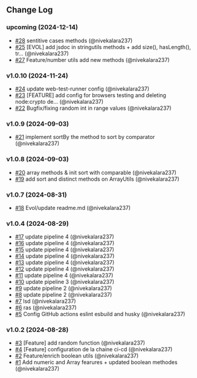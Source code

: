 ## Change Log

### upcoming (2024-12-14)
- [#28](https://github.com/nivekalara237/co2mjs/pull/28) sentitive cases methods (@nivekalara237)
- [#25](https://github.com/nivekalara237/co2mjs/pull/25) [EVOL] add jsdoc in stringutils methods + add size(), hasLength(), tr… (@nivekalara237)
- [#27](https://github.com/nivekalara237/co2mjs/pull/27) Feature/number utils  add new methods (@nivekalara237)

### v1.0.10 (2024-11-24)
- [#24](https://github.com/nivekalara237/co2mjs/pull/24) update web-test-runner config (@nivekalara237)
- [#23](https://github.com/nivekalara237/co2mjs/pull/23) [FEATURE] add config for browsers testing and deleting node:crypto de… (@nivekalara237)
- [#22](https://github.com/nivekalara237/co2mjs/pull/22) Bugfix/fixing random int in range values (@nivekalara237)

### v1.0.9 (2024-09-03)
- [#21](https://github.com/nivekalara237/co2mjs/pull/21) implement sortBy the method to sort by comparator (@nivekalara237)

### v1.0.8 (2024-09-03)
- [#20](https://github.com/nivekalara237/co2mjs/pull/20) array methods & init sort with comparable (@nivekalara237)
- [#19](https://github.com/nivekalara237/co2mjs/pull/19) add sort and distinct methods on ArrayUtils (@nivekalara237)

### v1.0.7 (2024-08-31)
- [#18](https://github.com/nivekalara237/co2mjs/pull/18) Evol/update readme.md (@nivekalara237)

### v1.0.4 (2024-08-29)
- [#17](https://github.com/nivekalara237/co2mjs/pull/17) update pipeline 4 (@nivekalara237)
- [#16](https://github.com/nivekalara237/co2mjs/pull/16) update pipeline 4 (@nivekalara237)
- [#15](https://github.com/nivekalara237/co2mjs/pull/15) update pipeline 4 (@nivekalara237)
- [#14](https://github.com/nivekalara237/co2mjs/pull/14) update pipeline 4 (@nivekalara237)
- [#13](https://github.com/nivekalara237/co2mjs/pull/13) update pipeline 4 (@nivekalara237)
- [#12](https://github.com/nivekalara237/co2mjs/pull/12) update pipeline 4 (@nivekalara237)
- [#11](https://github.com/nivekalara237/co2mjs/pull/11) update pipeline 4 (@nivekalara237)
- [#10](https://github.com/nivekalara237/co2mjs/pull/10) update pipeline 3 (@nivekalara237)
- [#9](https://github.com/nivekalara237/co2mjs/pull/9) update pipeline 2 (@nivekalara237)
- [#8](https://github.com/nivekalara237/co2mjs/pull/8) update pipeline 2 (@nivekalara237)
- [#7](https://github.com/nivekalara237/co2mjs/pull/7) lsd (@nivekalara237)
- [#6](https://github.com/nivekalara237/co2mjs/pull/6) ras (@nivekalara237)
- [#5](https://github.com/nivekalara237/co2mjs/pull/5) Config GitHub actions  eslint  esbuild and husky (@nivekalara237)

### v1.0.2 (2024-08-28)
- [#3](https://github.com/nivekalara237/co2mjs/pull/3) [Feature] add random function (@nivekalara237)
- [#4](https://github.com/nivekalara237/co2mjs/pull/4) [Feature] configuration de la chaine ci-cd (@nivekalara237)
- [#2](https://github.com/nivekalara237/co2mjs/pull/2) Feature/enrich boolean utils (@nivekalara237)
- [#1](https://github.com/nivekalara237/co2mjs/pull/1) Add numeric and Array fearures + updated boolean methodes (@nivekalara237)